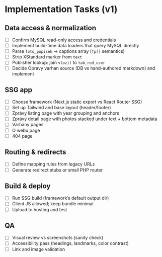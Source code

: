 # Implementation Tasks (v1)

## Data access & normalization

- [ ] Confirm MySQL read-only access and credentials
- [ ] Implement build-time data loaders that query MySQL directly
- [ ] Parse `foto_popisek` → captions array (`fp[]` semantics)
- [ ] Strip XStandard marker from `text`
- [ ] Publisher lookup: join `vlozil` to `tab_red_user`
- [ ] Decide Opravy varhan source (DB vs hand-authored markdown) and implement

## SSG app

- [ ] Choose framework (Next.js static export vs React Router SSG)
- [ ] Set up Tailwind and base layout (header/footer)
- [ ] Zprávy listing page with year grouping and anchors
- [ ] Zprávy detail page with photos stacked under text + bottom metadata
- [ ] Varhany pages
- [ ] O webu page
- [ ] 404 page

## Routing & redirects

- [ ] Define mapping rules from legacy URLs
- [ ] Generate redirect stubs or small PHP router

## Build & deploy

- [ ] Run SSG build (framework’s default output dir)
- [ ] Client JS allowed; keep bundle minimal
- [ ] Upload to hosting and test

## QA

- [ ] Visual review vs screenshots (sanity check)
- [ ] Accessibility pass (headings, landmarks, color contrast)
- [ ] Link and image validation
